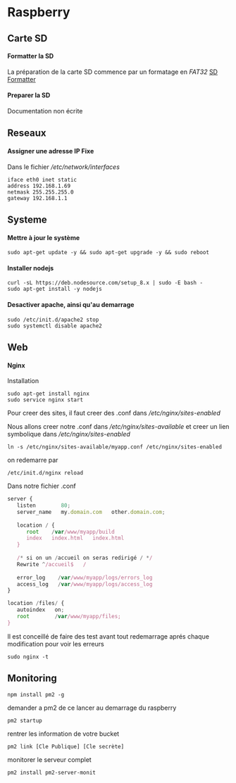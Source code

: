 # Raspberry

## Carte SD

#### Formatter la SD

La préparation de la carte SD commence par un formatage en *FAT32* [SD Formatter](https://www.sdcard.org/downloads/formatter_4/index.html)

#### Preparer la SD

Documentation non écrite

## Reseaux

#### Assigner une adresse IP Fixe

Dans le fichier */etc/network/interfaces*

```batch
iface eth0 inet static
address 192.168.1.69
netmask 255.255.255.0
gateway 192.168.1.1
```

## Systeme

#### Mettre à jour le système

```batch
sudo apt-get update -y && sudo apt-get upgrade -y && sudo reboot
```

#### Installer nodejs

```batch
curl -sL https://deb.nodesource.com/setup_8.x | sudo -E bash -
sudo apt-get install -y nodejs
```

#### Desactiver apache, ainsi qu'au demarrage

```batch
sudo /etc/init.d/apache2 stop
sudo systemctl disable apache2
```

## Web

#### Nginx

Installation

```batch
sudo apt-get install nginx
sudo service nginx start
```

Pour creer des sites, il faut creer des .conf dans */etc/nginx/sites-enabled*

Nous allons creer notre .conf dans */etc/nginx/sites-available* et creer un lien symbolique dans */etc/nginx/sites-enabled*

```batch
ln -s /etc/nginx/sites-available/myapp.conf /etc/nginx/sites-enabled
```

on redemarre par

```batch
/etc/init.d/nginx reload
```

Dans notre fichier .conf

```javascript
server {
   listen        80;
   server_name   my.domain.com   other.domain.com;
   
   location / {
      root    /var/www/myapp/build
      index   index.html   index.html
   }
   
   /* si on un /accueil on seras redirigé / */
   Rewrite ^/accueil$   /
   
   error_log    /var/www/myapp/logs/errors_log
   access_log   /var/www/myapp/logs/access_log
}

location /files/ {
   autoindex   on;
   root        /var/www/myapp/files;
}
```

Il est conceillé de faire des test avant tout redemarrage aprés chaque modification pour voir les erreurs

```batch
sudo nginx -t
```

## Monitoring

```batch
npm install pm2 -g
```

demander a pm2 de ce lancer au demarrage du raspberry

```batch
pm2 startup
```

rentrer les information de votre bucket

```batch
pm2 link [Cle Publique] [Cle secrète]
```

monitorer le serveur complet

```batch
pm2 install pm2-server-monit
```
